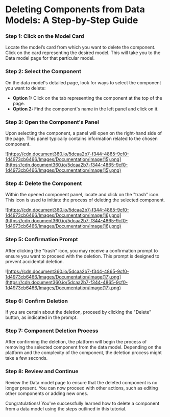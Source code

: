 # Deleting Components from Data Models: A Step-by-Step Guide

### **Step 1: Click on the Model Card**

Locate the model’s card from which you want to delete the component. Click on the card representing the desired model. This will take you to the Data model page for that particular model.

### **Step 2: Select the Component**

On the data model's detailed page, look for ways to select the component you want to delete:

- **Option 1:** Click on the tab representing the component at the top of the page.
- **Option 2:** Find the component's name in the left panel and click on it.

### **Step 3: Open the Component's Panel**

Upon selecting the component, a panel will open on the right-hand side of the page. This panel typically contains information related to the chosen component.

![https://cdn.document360.io/5dcaa2b7-f344-4865-9cf0-1d4973cb6466/Images/Documentation/image(15).png](https://cdn.document360.io/5dcaa2b7-f344-4865-9cf0-1d4973cb6466/Images/Documentation/image(15).png)

### **Step 4: Delete the Component**

Within the opened component panel, locate and click on the "trash" icon. This icon is used to initiate the process of deleting the selected component.

![https://cdn.document360.io/5dcaa2b7-f344-4865-9cf0-1d4973cb6466/Images/Documentation/image(16).png](https://cdn.document360.io/5dcaa2b7-f344-4865-9cf0-1d4973cb6466/Images/Documentation/image(16).png)

### **Step 5: Confirmation Prompt**

After clicking the "trash" icon, you may receive a confirmation prompt to ensure you want to proceed with the deletion. This prompt is designed to prevent accidental deletion.

![https://cdn.document360.io/5dcaa2b7-f344-4865-9cf0-1d4973cb6466/Images/Documentation/image(17).png](https://cdn.document360.io/5dcaa2b7-f344-4865-9cf0-1d4973cb6466/Images/Documentation/image(17).png)

### **Step 6: Confirm Deletion**

If you are certain about the deletion, proceed by clicking the "Delete" button, as indicated in the prompt.

### **Step 7: Component Deletion Process**

After confirming the deletion, the platform will begin the process of removing the selected component from the data model. Depending on the platform and the complexity of the component, the deletion process might take a few seconds.

### **Step 8: Review and Continue**

Review the Data model page to ensure that the deleted component is no longer present. You can now proceed with other actions, such as editing other components or adding new ones.

Congratulations! You've successfully learned how to delete a component from a data model using the steps outlined in this tutorial.